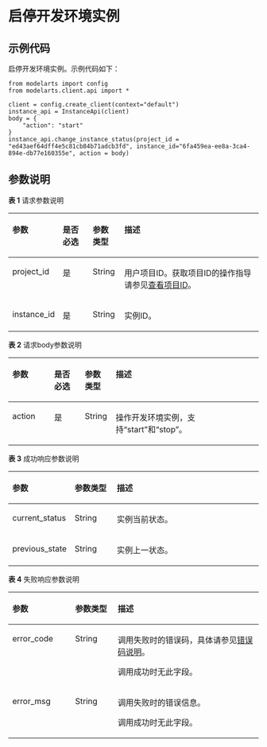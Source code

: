 # 启停开发环境实例<a name="modelarts_04_0119"></a>

## 示例代码<a name="section20261580353"></a>

启停开发环境实例。示例代码如下：

```
from modelarts import config
from modelarts.client.api import *

client = config.create_client(context="default")
instance_api = InstanceApi(client)
body = {
    "action": "start"
}
instance_api.change_instance_status(project_id = "ed43aef64dff4e5c81cb84b71adcb3fd", instance_id="6fa459ea-ee8a-3ca4-894e-db77e160355e", action = body)
```

## 参数说明<a name="section1459517133412"></a>

**表 1**  请求参数说明

<a name="table569625523811"></a>
<table><thead align="left"><tr id="row169945510386"><th class="cellrowborder" valign="top" width="16.04%" id="mcps1.2.5.1.1"><p id="p370019557384"><a name="p370019557384"></a><a name="p370019557384"></a>参数</p>
</th>
<th class="cellrowborder" valign="top" width="12.379999999999999%" id="mcps1.2.5.1.2"><p id="p2702115512388"><a name="p2702115512388"></a><a name="p2702115512388"></a>是否必选</p>
</th>
<th class="cellrowborder" valign="top" width="12.73%" id="mcps1.2.5.1.3"><p id="p1704955163819"><a name="p1704955163819"></a><a name="p1704955163819"></a>参数类型</p>
</th>
<th class="cellrowborder" valign="top" width="58.85%" id="mcps1.2.5.1.4"><p id="p070515554383"><a name="p070515554383"></a><a name="p070515554383"></a>描述</p>
</th>
</tr>
</thead>
<tbody><tr id="row187062555388"><td class="cellrowborder" valign="top" width="16.04%" headers="mcps1.2.5.1.1 "><p id="p570711558389"><a name="p570711558389"></a><a name="p570711558389"></a>project_id</p>
</td>
<td class="cellrowborder" valign="top" width="12.379999999999999%" headers="mcps1.2.5.1.2 "><p id="p1070819552389"><a name="p1070819552389"></a><a name="p1070819552389"></a>是</p>
</td>
<td class="cellrowborder" valign="top" width="12.73%" headers="mcps1.2.5.1.3 "><p id="p147095558384"><a name="p147095558384"></a><a name="p147095558384"></a>String</p>
</td>
<td class="cellrowborder" valign="top" width="58.85%" headers="mcps1.2.5.1.4 "><p id="p4972959911831"><a name="p4972959911831"></a><a name="p4972959911831"></a>用户项目ID。获取项目ID的操作指导请参见<a href="查看项目ID.md">查看项目ID</a>。</p>
</td>
</tr>
<tr id="row16670119161415"><td class="cellrowborder" valign="top" width="16.04%" headers="mcps1.2.5.1.1 "><p id="p11308137181317"><a name="p11308137181317"></a><a name="p11308137181317"></a>instance_id</p>
</td>
<td class="cellrowborder" valign="top" width="12.379999999999999%" headers="mcps1.2.5.1.2 "><p id="p175711944161316"><a name="p175711944161316"></a><a name="p175711944161316"></a>是</p>
</td>
<td class="cellrowborder" valign="top" width="12.73%" headers="mcps1.2.5.1.3 "><p id="p05711544181313"><a name="p05711544181313"></a><a name="p05711544181313"></a>String</p>
</td>
<td class="cellrowborder" valign="top" width="58.85%" headers="mcps1.2.5.1.4 "><p id="p830883717136"><a name="p830883717136"></a><a name="p830883717136"></a>实例ID。</p>
</td>
</tr>
</tbody>
</table>

**表 2**  请求body参数说明

<a name="table46411941555"></a>
<table><thead align="left"><tr id="row26431149518"><th class="cellrowborder" valign="top" width="16.74%" id="mcps1.2.5.1.1"><p id="p66461141354"><a name="p66461141354"></a><a name="p66461141354"></a>参数</p>
</th>
<th class="cellrowborder" valign="top" width="12.21%" id="mcps1.2.5.1.2"><p id="p9646841254"><a name="p9646841254"></a><a name="p9646841254"></a>是否必选</p>
</th>
<th class="cellrowborder" valign="top" width="12.379999999999999%" id="mcps1.2.5.1.3"><p id="p06477412510"><a name="p06477412510"></a><a name="p06477412510"></a>参数类型</p>
</th>
<th class="cellrowborder" valign="top" width="58.67%" id="mcps1.2.5.1.4"><p id="p76491840517"><a name="p76491840517"></a><a name="p76491840517"></a>描述</p>
</th>
</tr>
</thead>
<tbody><tr id="row14649141251"><td class="cellrowborder" valign="top" width="16.74%" headers="mcps1.2.5.1.1 "><p id="p135851959153210"><a name="p135851959153210"></a><a name="p135851959153210"></a>action</p>
</td>
<td class="cellrowborder" valign="top" width="12.21%" headers="mcps1.2.5.1.2 "><p id="p2585859143211"><a name="p2585859143211"></a><a name="p2585859143211"></a>是</p>
</td>
<td class="cellrowborder" valign="top" width="12.379999999999999%" headers="mcps1.2.5.1.3 "><p id="p5585135923214"><a name="p5585135923214"></a><a name="p5585135923214"></a>String</p>
</td>
<td class="cellrowborder" valign="top" width="58.67%" headers="mcps1.2.5.1.4 "><p id="p13585135903217"><a name="p13585135903217"></a><a name="p13585135903217"></a>操作开发环境实例，支持<span class="filepath" id="filepath1074214495420"><a name="filepath1074214495420"></a><a name="filepath1074214495420"></a>“start”</span>和<span class="parmvalue" id="parmvalue20814653124210"><a name="parmvalue20814653124210"></a><a name="parmvalue20814653124210"></a>“stop”</span>。</p>
</td>
</tr>
</tbody>
</table>

**表 3**  成功响应参数说明

<a name="table1282791914324"></a>
<table><thead align="left"><tr id="row88681219173214"><th class="cellrowborder" valign="top" width="24.76247624762476%" id="mcps1.2.4.1.1"><p id="p12868919153212"><a name="p12868919153212"></a><a name="p12868919153212"></a>参数</p>
</th>
<th class="cellrowborder" valign="top" width="16.91169116911691%" id="mcps1.2.4.1.2"><p id="p158681919133218"><a name="p158681919133218"></a><a name="p158681919133218"></a>参数类型</p>
</th>
<th class="cellrowborder" valign="top" width="58.32583258325833%" id="mcps1.2.4.1.3"><p id="p15868819143215"><a name="p15868819143215"></a><a name="p15868819143215"></a>描述</p>
</th>
</tr>
</thead>
<tbody><tr id="row687011911325"><td class="cellrowborder" valign="top" width="24.76247624762476%" headers="mcps1.2.4.1.1 "><p id="p66251049393"><a name="p66251049393"></a><a name="p66251049393"></a>current_status</p>
</td>
<td class="cellrowborder" valign="top" width="16.91169116911691%" headers="mcps1.2.4.1.2 "><p id="p196281949293"><a name="p196281949293"></a><a name="p196281949293"></a>String</p>
</td>
<td class="cellrowborder" valign="top" width="58.32583258325833%" headers="mcps1.2.4.1.3 "><p id="p56329492917"><a name="p56329492917"></a><a name="p56329492917"></a>实例当前状态。</p>
</td>
</tr>
<tr id="row8903131813413"><td class="cellrowborder" valign="top" width="24.76247624762476%" headers="mcps1.2.4.1.1 "><p id="p1190481864110"><a name="p1190481864110"></a><a name="p1190481864110"></a>previous_state</p>
</td>
<td class="cellrowborder" valign="top" width="16.91169116911691%" headers="mcps1.2.4.1.2 "><p id="p18904318134110"><a name="p18904318134110"></a><a name="p18904318134110"></a>String</p>
</td>
<td class="cellrowborder" valign="top" width="58.32583258325833%" headers="mcps1.2.4.1.3 "><p id="p126776443415"><a name="p126776443415"></a><a name="p126776443415"></a>实例上一状态。</p>
</td>
</tr>
</tbody>
</table>

**表 4**  失败响应参数说明

<a name="table55928961173927"></a>
<table><thead align="left"><tr id="row40618446173927"><th class="cellrowborder" valign="top" width="25.11%" id="mcps1.2.4.1.1"><p id="p1631242217407"><a name="p1631242217407"></a><a name="p1631242217407"></a>参数</p>
</th>
<th class="cellrowborder" valign="top" width="17%" id="mcps1.2.4.1.2"><p id="p5427574117407"><a name="p5427574117407"></a><a name="p5427574117407"></a>参数类型</p>
</th>
<th class="cellrowborder" valign="top" width="57.89%" id="mcps1.2.4.1.3"><p id="p3425893817407"><a name="p3425893817407"></a><a name="p3425893817407"></a>描述</p>
</th>
</tr>
</thead>
<tbody><tr id="row11062410173927"><td class="cellrowborder" valign="top" width="25.11%" headers="mcps1.2.4.1.1 "><p id="p688954611624"><a name="p688954611624"></a><a name="p688954611624"></a>error_code</p>
</td>
<td class="cellrowborder" valign="top" width="17%" headers="mcps1.2.4.1.2 "><p id="p3804851211624"><a name="p3804851211624"></a><a name="p3804851211624"></a>String</p>
</td>
<td class="cellrowborder" valign="top" width="57.89%" headers="mcps1.2.4.1.3 "><p id="p071812541519"><a name="p071812541519"></a><a name="p071812541519"></a>调用失败时的错误码，具体请参见<a href="公共参数.md#section29446341644">错误码说明</a>。</p>
<p id="p6203060911624"><a name="p6203060911624"></a><a name="p6203060911624"></a>调用成功时无此字段。</p>
</td>
</tr>
<tr id="row52351653173927"><td class="cellrowborder" valign="top" width="25.11%" headers="mcps1.2.4.1.1 "><p id="p4368550411624"><a name="p4368550411624"></a><a name="p4368550411624"></a>error_msg</p>
</td>
<td class="cellrowborder" valign="top" width="17%" headers="mcps1.2.4.1.2 "><p id="p6574380911624"><a name="p6574380911624"></a><a name="p6574380911624"></a>String</p>
</td>
<td class="cellrowborder" valign="top" width="57.89%" headers="mcps1.2.4.1.3 "><p id="p23641294718"><a name="p23641294718"></a><a name="p23641294718"></a>调用失败时的错误信息。</p>
<p id="p2364831411624"><a name="p2364831411624"></a><a name="p2364831411624"></a>调用成功时无此字段。</p>
</td>
</tr>
</tbody>
</table>

